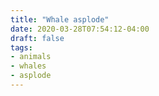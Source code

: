 ```yaml
---
title: "Whale asplode"
date: 2020-03-28T07:54:12-04:00
draft: false
tags:
- animals
- whales
- asplode
---
```

